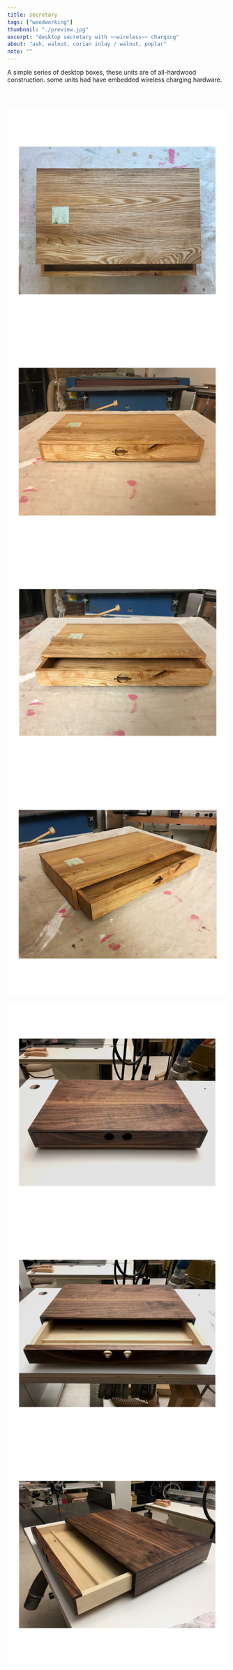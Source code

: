 ```yaml
---
title: secretary
tags: ["woodworking"]
thumbnail: "./preview.jpg"
excerpt: "desktop secretary with ~~wireless~~ charging"
about: "ash, walnut, corian inlay / walnut, poplar"
note: ""
---
```


A simple series of desktop boxes, these units are of all-hardwood construction. some units had have embedded wireless charging hardware.

<br/>
<br/>

![Ash Secretary](./ash_1.jpg)
<br/>
![Ash Secretary](./ash_2.jpg)
<br/>
![Ash Secretary](./ash_3.jpg)
<br/>
![Ash Secretary](./ash_4.jpg)
<br/>
<br/>
![Walnut Secretary](./walnut_1.jpg)
<br/>
![Walnut Secretary](./walnut_2.jpg)
<br/>
![Walnut Secretary](./walnut_3.jpg)
